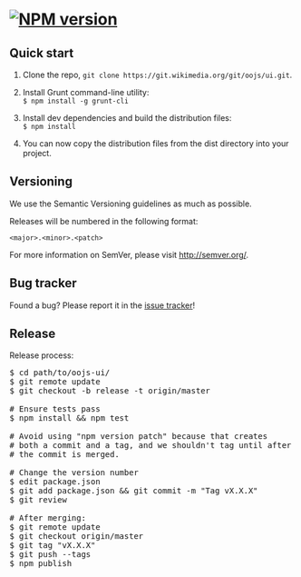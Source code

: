 [![NPM version](https://badge.fury.io/js/oojs-ui.png)](https://badge.fury.io/js/oojs-ui)
=================

Quick start
----------

1. Clone the repo, `git clone https://git.wikimedia.org/git/oojs/ui.git`.

1. Install Grunt command-line utility:<br/>`$ npm install -g grunt-cli`

1. Install dev dependencies and build the distribution files:<br/>`$ npm install`

1. You can now copy the distribution files from the dist directory into your project.

Versioning
----------

We use the Semantic Versioning guidelines as much as possible.

Releases will be numbered in the following format:

`<major>.<minor>.<patch>`

For more information on SemVer, please visit http://semver.org/.

Bug tracker
-----------

Found a bug? Please report it in the [issue tracker](https://bugzilla.wikimedia.org/enter_bug.cgi?product=OOjs+UI)!

Release
----------

Release process:
<pre lang="bash">
$ cd path/to/oojs-ui/
$ git remote update
$ git checkout -b release -t origin/master

# Ensure tests pass
$ npm install && npm test

# Avoid using "npm version patch" because that creates
# both a commit and a tag, and we shouldn't tag until after
# the commit is merged.

# Change the version number
$ edit package.json
$ git add package.json && git commit -m "Tag vX.X.X"
$ git review

# After merging:
$ git remote update
$ git checkout origin/master
$ git tag "vX.X.X"
$ git push --tags
$ npm publish
</pre>
